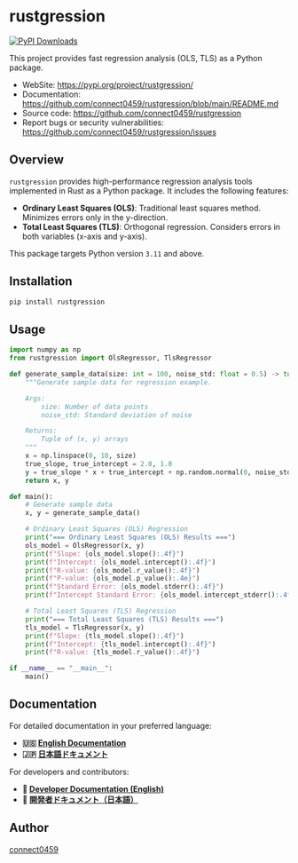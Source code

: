 # rustgression

[![PyPI Downloads](https://static.pepy.tech/badge/rustgression)](https://pepy.tech/projects/rustgression)

This project provides fast regression analysis (OLS, TLS) as a Python package.

- WebSite: <https://pypi.org/project/rustgression/>
- Documentation: <https://github.com/connect0459/rustgression/blob/main/README.md>
- Source code: <https://github.com/connect0459/rustgression>
- Report bugs or security vulnerabilities: <https://github.com/connect0459/rustgression/issues>

## Overview

`rustgression` provides high-performance regression analysis tools implemented in Rust as a Python package.
It includes the following features:

- **Ordinary Least Squares (OLS)**: Traditional least squares method. Minimizes errors only in the y-direction.
- **Total Least Squares (TLS)**: Orthogonal regression. Considers errors in both variables (x-axis and y-axis).

This package targets Python version `3.11` and above.

## Installation

```bash
pip install rustgression
```

## Usage

```python
import numpy as np
from rustgression import OlsRegressor, TlsRegressor

def generate_sample_data(size: int = 100, noise_std: float = 0.5) -> tuple[np.ndarray, np.ndarray]:
    """Generate sample data for regression example.

    Args:
        size: Number of data points
        noise_std: Standard deviation of noise

    Returns:
        Tuple of (x, y) arrays
    """
    x = np.linspace(0, 10, size)
    true_slope, true_intercept = 2.0, 1.0
    y = true_slope * x + true_intercept + np.random.normal(0, noise_std, size)
    return x, y

def main():
    # Generate sample data
    x, y = generate_sample_data()

    # Ordinary Least Squares (OLS) Regression
    print("=== Ordinary Least Squares (OLS) Results ===")
    ols_model = OlsRegressor(x, y)
    print(f"Slope: {ols_model.slope():.4f}")
    print(f"Intercept: {ols_model.intercept():.4f}")
    print(f"R-value: {ols_model.r_value():.4f}")
    print(f"P-value: {ols_model.p_value():.4e}")
    print(f"Standard Error: {ols_model.stderr():.4f}")
    print(f"Intercept Standard Error: {ols_model.intercept_stderr():.4f}\n")

    # Total Least Squares (TLS) Regression
    print("=== Total Least Squares (TLS) Results ===")
    tls_model = TlsRegressor(x, y)
    print(f"Slope: {tls_model.slope():.4f}")
    print(f"Intercept: {tls_model.intercept():.4f}")
    print(f"R-value: {tls_model.r_value():.4f}")

if __name__ == "__main__":
    main()
```

## Documentation

For detailed documentation in your preferred language:

- **🇺🇸 [English Documentation](docs/en/README.md)**
- **🇯🇵 [日本語ドキュメント](docs/ja/README.md)**

For developers and contributors:

- **🔧 [Developer Documentation (English)](docs/en/development.md)**
- **🔧 [開発者ドキュメント（日本語）](docs/ja/development.md)**

## Author

[connect0459](https://github.com/connect0459)
